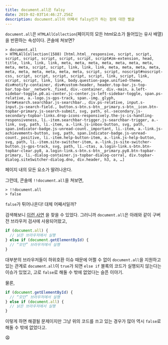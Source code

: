 ```yaml
---
title: document.all은 falsy
date: 2019-02-03T14:46:27.256Z
description: document.all이 어째서 falsy인가 하는 점에 대한 뻘글
---
```

`document.all`은 `HTMLAllCollection`(페이지의 모든 html요소가 들어있는 유사 배열)을 반환하는 속성이다. 콘솔에 쳐보면?

```shell
> document.all
> HTMLAllCollection(1588) [html.html__responsive, script, script, script, script, script, script, script, script#zm-extension, head, title, link, link, link, meta, meta, meta, meta, meta, meta, meta, meta, meta, script, script, link, link, link, meta, meta, meta, meta, meta, meta, meta, meta, meta, meta, script, script, noscript#noscript-css, script, script, script, script, script, link, script, link, script, script, link, link, body.question-page.unified-theme, div#notify-container, div#custom-header, header.top-bar.js-top-bar.top-bar__network._fixed, div.-container, div.-main, a.left-sidebar-toggle.p0.ai-center.jc-center.js-left-sidebar-toggle, span.ps-relative, a.-logo.js-gps-track, span.-img._glyph, form#search.searchbar.js-searchbar., div.ps-relative, input.s-input.js-search-field., button.s-btn.s-btn__primary.s-btn__icon.btn-topbar-primary.js-search-submit, svg, path, ol.-secondary.js-secondary-topbar-links.drop-icons-responsively.the-js-is-handling-responsiveness, li.-item.searchbar-trigger.js-searchbar-trigger, a.-link, svg, path, li.-item, a.-link.js-inbox-button, svg, path, span.indicator-badge.js-unread-count._important, li.-item, a.-link.js-achievements-button, svg, path, span.indicator-badge.js-unread-count._positive, li.-item.help-button-item, a.-link.js-help-button, svg, path, li.-item.site-switcher-item, a.-link.js-site-switcher-button.js-gps-track, svg, path, li.-ctas, a.login-link.s-btn.btn-topbar-clear.py8, a.login-link.s-btn.s-btn__primary.py8.btn-topbar-primary, li.-dialog-container.js-topbar-dialog-corral, div.topbar-dialog.siteSwitcher-dialog.dno, div.header, h3, a, …]
```

페이지 내의 모든 요소가 딸려나온다.

그런데, 콘솔에 `!!document.all`을 쳐보면,

```shell
> !!document.all
> false
```

`false`가 튀어나온다! 대체 어째서일까?

검색해보니 [이런 사연](https://stackoverflow.com/a/10394873/8994411) 을 찾을 수 있었다. 그러니까 `document.all`은 아래와 같이 구버전 브라우저 검사에 사용되어왔고,

```js
if (document.all) {
  // 낡은 브라우저에서 실행
} else if (document.getElementById) {
  // “모던” 브라우저에서 실행
}
```

대부분의 브라우저들이 하위호환 이슈 때문에 어쩔 수 없이 `document.all`을 지원하고 있는 관계로 `document.all`이 `true`가 되면 `else if` 블록의 코드가 실행되지 않는다는 이슈가 있었고, 고로 `false`로 해둘 수 밖에 없었다는 슬픈 이야기.

물론,

```js
if (document.getElementById) {
  // “모던” 브라우저에서 실행
} else if (document.all) {
  // 낡은 브라우저에서 실행
}
```

이렇게 하면 해결될 문제이지만 그냥 위의 코드를 쓰고 있는 경우가 많아 역시 `false`로 해둘 수 밖에 없었다고.

😩
